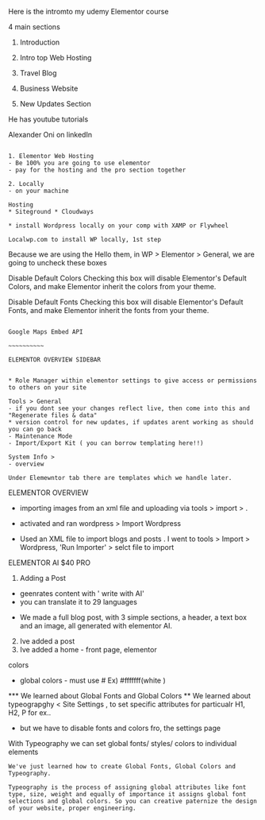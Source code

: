 Here is the intromto my udemy Elementor course

4 main sections

1. Introduction

2. Intro top Web Hosting

3. Travel Blog

4. Business Website

5. New Updates Section

He has youtube tutorials 

Alexander Oni on linkedIn

~~~~~~~~~~~

1. Elementor Web Hosting
- Be 100% you are going to use elementor
- pay for the hosting and the pro section together

2. Locally
- on your machine

Hosting
* Siteground * Cloudways

* install Wordpress locally on your comp with XAMP or Flywheel

Localwp.com to install WP locally, 1st step

~~~~~~~~~~~~~~~~~~~~~~~~~~~~~~~~~~
Because we are using the Hello them, in WP > Elementor > General, we are going to uncheck these boxes 

Disable Default Colors	 Checking this box will disable Elementor's Default Colors, and make Elementor inherit the colors from your theme.

Disable Default Fonts	 Checking this box will disable Elementor's Default Fonts, and make Elementor inherit the fonts from your theme.
~~~~~~~~~~~~

Google Maps Embed API

~~~~~~~~~~

ELEMENTOR OVERVIEW SIDEBAR


* Role Manager within elementor settings to give access or permissions to others on your site

Tools > General
- if you dont see your changes reflect live, then come into this and "Regenerate files & data"
* version control for new updates, if updates arent working as should you can go back
- Maintenance Mode 
- Import/Export Kit ( you can borrow templating here!!)

System Info >
- overview

Under Elemewntor tab there are templates which we handle later.

~~~~~~~~~~~~~~~~~~~~~~~~~~~~~~

ELEMENTOR OVERVIEW

- importing images from an xml file and uploading via tools > import > .
- activated and ran wordpress > Import Wordpress

- Used an XML file to import blogs and posts . I went to tools > Import > Wordpress, 'Run Importer' > selct file to import 

ELEMENTOR AI $40 PRO
1. Adding a Post
- geenrates content with ' write with AI'
- you can translate it to 29 languages 
* We made a full blog post, with 3 simple sections, a header, a text box and an image, all generated with elementor AI.

2. Ive added a post
3. Ive added a home - front page, elementor

colors
- global colors - must use #
Ex) #fffffff(white )

*** We learned about Global Fonts and Global Colors
** We learned about typeograpghy < Site Settings , to set specific attributes for particualr H1, H2, P for ex..
- but we have to disable fonts and colors fro, the settings page

With Typeography we can set global fonts/ styles/ colors to individual elements

~~~~~~~~~~~~~~~~~~~~~~
We've just learned how to create Global Fonts, Global Colors and Typeography.

Typeography is the process of assigning global attributes like font type, size, weight and equally of importance it assigns global font selections and global colors. So you can creative paternize the design of your website, proper engineering.